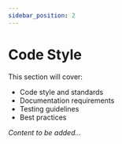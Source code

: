```yaml
---
sidebar_position: 2
---
```


# Code Style

<!-- TODO: Add code style guidelines -->

This section will cover:
- Code style and standards
- Documentation requirements
- Testing guidelines
- Best practices

*Content to be added...*
